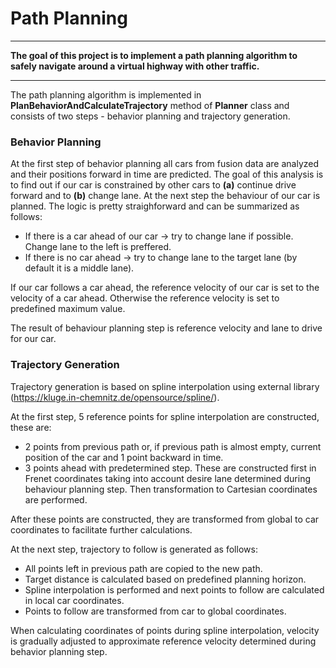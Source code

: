 # **Path Planning**
---

**The goal of this project is to implement a path planning algorithm to safely navigate around a virtual highway with other traffic.**

---

The path planning algorithm is implemented in **PlanBehaviorAndCalculateTrajectory** method of **Planner** class and consists of two steps - behavior planning and trajectory generation.

### Behavior Planning

At the first step of behavior planning all cars from fusion data are analyzed and their positions forward in time are predicted. The goal of this analysis is to find out if our car is constrained by other cars to **(a)** continue drive forward and to **(b)** change lane. At the next step the behaviour of our car is planned. The logic is pretty straighforward and can be summarized as follows:

* If there is a car ahead of our car -> try to change lane if possible. Change lane to the left is preffered.
* If there is no car ahead -> try to change lane to the target lane (by default it is a middle lane).

If our car follows a car ahead, the reference velocity of our car is set to the velocity of a car ahead. Otherwise the reference velocity is set to predefined maximum value.

The result of behaviour planning step is reference velocity and lane to drive for our car.

### Trajectory Generation

Trajectory generation is based on spline interpolation using external library (https://kluge.in-chemnitz.de/opensource/spline/).

At the first step, 5 reference points for spline interpolation are constructed, these are:

* 2 points from previous path or, if previous path is almost empty, current position of the car and 1 point backward in time.
* 3 points ahead with predetermined step. These are constructed first in Frenet coordinates taking into account desire lane determined during behaviour planning step. Then transformation to Cartesian coordinates are performed.

After these points are constructed, they are transformed from global to car coordinates to facilitate further calculations.

At the next step, trajectory to follow is generated as follows:

* All points left in previous path are copied to the new path.
* Target distance is calculated based on predefined planning horizon.
* Spline interpolation is performed and next points to follow are calculated in local car coordinates.
* Points to follow are transformed from car to global coordinates.

When calculating coordinates of points during spline interpolation, velocity is gradually adjusted to approximate reference velocity determined during behavior planning step.
